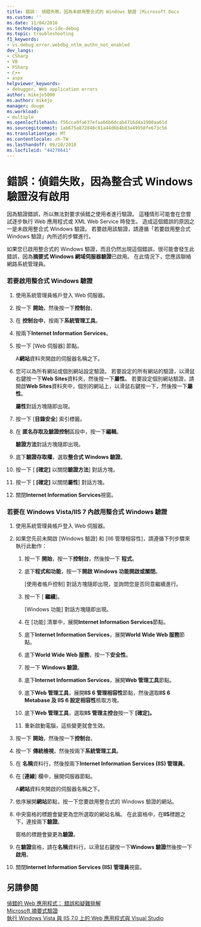 ```yaml
---
title: 錯誤： 偵錯失敗，因為未啟用整合式的 Windows 驗證 |Microsoft Docs
ms.custom: ''
ms.date: 11/04/2016
ms.technology: vs-ide-debug
ms.topic: troubleshooting
f1_keywords:
- vs.debug.error.webdbg_ntlm_authn_not_enabled
dev_langs:
- CSharp
- VB
- FSharp
- C++
- aspx
helpviewer_keywords:
- debugger, Web application errors
author: mikejo5000
ms.author: mikejo
manager: douge
ms.workload:
- multiple
ms.openlocfilehash: f56cca9fa637efaa66b6dcab4716d4a1900aa61d
ms.sourcegitcommit: 1ab675a872848c81a44d6b4bd3a49958fe673c56
ms.translationtype: MT
ms.contentlocale: zh-TW
ms.lasthandoff: 09/10/2018
ms.locfileid: "44278641"
---
```

# <a name="error-debugging-failed-because-integrated-windows-authentication-is-not-enabled"></a>錯誤：偵錯失敗，因為整合式 Windows 驗證沒有啟用
因為驗證錯誤，所以無法對要求偵錯之使用者進行驗證。 這種情形可能會在您嘗試逐步執行 Web 應用程式或 XML Web Service 時發生。 造成這個錯誤的原因之一是未啟用整合式 Windows 驗證。 若要啟用該驗證，請遵循「若要啟用整合式 Windows 驗證」內所述的步驟進行。  
  
 如果您已啟用整合式的 Windows 驗證，而且仍然出現這個錯誤，很可能會發生此錯誤，因為**摘要式 Windows 網域伺服器驗證**已啟用。 在此情況下，您應該聯絡網路系統管理員。  
  
### <a name="to-enable-integrated-windows-authentication"></a>若要啟用整合式 Windows 驗證  
  
1.  使用系統管理員帳戶登入 Web 伺服器。  
  
2.  按一下 **開始**，然後按一下**控制台**。  
  
3.  在 **控制台中**，按兩下**系統管理工具**。  
  
4.  按兩下**Internet Information Services**。  
  
5.  按一下 [Web 伺服器] 節點。  
  
     A**網站**資料夾開啟的伺服器名稱之下。  
  
6.  您可以為所有網站或個別網站設定驗證。 若要設定的所有網站的驗證，以滑鼠右鍵按一下**Web Sites**資料夾，然後按一下**屬性**。 若要設定個別網站驗證，請開啟**Web Sites**資料夾中，個別的網站上，以滑鼠右鍵按一下，然後按一下**屬性**。  
  
     **屬性**對話方塊隨即出現。  
  
7.  按一下 [**目錄安全**] 索引標籤。  
  
8.  在 **匿名存取及驗證控制**區段中，按一下**編輯**。  
  
     **驗證方法**對話方塊隨即出現。  
  
9. 底下**驗證存取權**，選取**整合式 Windows 驗證**。  
  
10. 按一下 [ **[確定]** 以關閉**驗證方法**] 對話方塊。  
  
11. 按一下 [ **[確定]** 以關閉**屬性**] 對話方塊。  
  
12. 關閉**Internet Information Services**視窗。  
  
### <a name="to-enable-integrated-windows-authentication-in-windows-vistaiis-7"></a>若要在 Windows Vista/IIS 7 內啟用整合式 Windows 驗證  
  
1.  使用系統管理員帳戶登入 Web 伺服器。  
  
2.  如果您先前未開啟 [Windows 驗證] 和 [II6 管理相容性]，請遵循下列步驟來執行此動作：  
  
    1.  按一下 **開始**，按一下**控制台**，然後按一下 **程式**。  
  
    2.  底下**程式和功能**，按一下**開啟 Windows 功能開啟或關閉**。  
  
         [使用者帳戶控制] 對話方塊隨即出現，並詢問您是否同意繼續進行。  
  
    3.  按一下 [ **繼續**]。  
  
         [Windows 功能] 對話方塊隨即出現。  
  
    4.  在 [功能] 清單中，展開**Internet Information Services**節點。  
  
    5.  底下**Internet Information Services**，展開**World Wide Web 服務**節點。  
  
    6.  底下**World Wide Web 服務**，按一下**安全性**。  
  
    7.  按一下  **Windows 驗證**。  
  
    8.  底下**Internet Information Services**，展開**Web 管理工具**節點。  
  
    9. 底下**Web 管理工具**，展開**IIS 6 管理相容性**節點，然後選取**IIS 6 Metabase 及 IIS 6 設定相容性**核取方塊。  
  
    10. 底下**Web 管理工具**，選取**IIS 管理主控台**按一下 **[確定]。**  
  
    11. 重新啟動電腦，這些變更就會生效。  
  
3.  按一下 **開始**，然後按一下**控制台**。  
  
4.  按一下 **傳統檢視**，然後按兩下**系統管理工具**。  
  
5.  在 **名稱**資料行，然後按兩下**Internet Information Services (IIS) 管理員**。  
  
6.  在 [**連線**] 欄中，展開伺服器節點。  
  
     A**網站**資料夾開啟的伺服器名稱之下。  
  
7.  依序展開**網站**節點，按一下您要啟用整合式的 Windows 驗證的網站。  
  
8.  中央窗格的標題會變更為您所選取的網站名稱。 在此窗格中，在**IIS**標題之下，連按兩下**驗證**。  
  
     窗格的標題會變更為**驗證**。  
  
9. 在**驗證**窗格，請在**名稱**資料行，以滑鼠右鍵按一下**Windows 驗證**然後按一下**啟用**。  
  
10. 關閉**Internet Information Services (IIS) 管理員**視窗。  
  
## <a name="see-also"></a>另請參閱  
 [偵錯的 Web 應用程式： 錯誤和疑難排解](../debugger/debugging-web-applications-errors-and-troubleshooting.md)   
 [Microsoft 摘要式驗證](http://go.microsoft.com/fwlink/?LinkId=77938)   
 [執行 Windows Vista 與 IIS 7.0 上的 Web 應用程式與 Visual Studio](https://msdn.microsoft.com/Library/262a82ac-dd0e-4096-86c6-fb463e88be66)